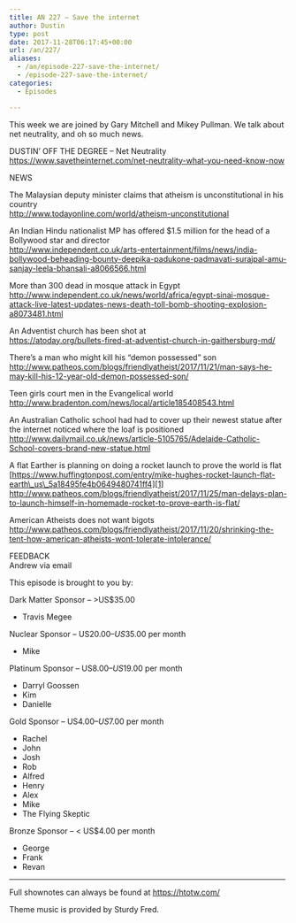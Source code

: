 ```yaml
---
title: AN 227 – Save the internet
author: Dustin
type: post
date: 2017-11-28T06:17:45+00:00
url: /an/227/
aliases:
  - /an/episode-227-save-the-internet/
  - /episode-227-save-the-internet/
categories:
  - Episodes

---
```

<div id="buzzsprout-player-10552882"></div><script src="https://www.buzzsprout.com/1983601/10552882-episode-227-save-the-internet.js?container_id=buzzsprout-player-10552882&player=small" type="text/javascript" charset="utf-8"></script>

This week we are joined by Gary Mitchell and Mikey Pullman. We talk about net neutrality, and oh so much news.
<!--more-->
DUSTIN’ OFF THE DEGREE &#8211; Net Neutrality  
<https://www.savetheinternet.com/net-neutrality-what-you-need-know-now>

NEWS

The Malaysian deputy minister claims that atheism is unconstitutional in his country  
<http://www.todayonline.com/world/atheism-unconstitutional>

An Indian Hindu nationalist MP has offered $1.5 million for the head of a Bollywood star and director  
<http://www.independent.co.uk/arts-entertainment/films/news/india-bollywood-beheading-bounty-deepika-padukone-padmavati-surajpal-amu-sanjay-leela-bhansali-a8066566.html>

More than 300 dead in mosque attack in Egypt  
<http://www.independent.co.uk/news/world/africa/egypt-sinai-mosque-attack-live-latest-updates-news-death-toll-bomb-shooting-explosion-a8073481.html>

An Adventist church has been shot at  
<https://atoday.org/bullets-fired-at-adventist-church-in-gaithersburg-md/>

There&#8217;s a man who might kill his &#8220;demon possessed&#8221; son  
<http://www.patheos.com/blogs/friendlyatheist/2017/11/21/man-says-he-may-kill-his-12-year-old-demon-possessed-son/>

Teen girls court men in the Evangelical world  
<http://www.bradenton.com/news/local/article185408543.html>

An Australian Catholic school had had to cover up their newest statue after the internet noticed where the loaf is positioned  
<http://www.dailymail.co.uk/news/article-5105765/Adelaide-Catholic-School-covers-brand-new-statue.html>

A flat Earther is planning on doing a rocket launch to prove the world is flat  
[https://www.huffingtonpost.com/entry/mike-hughes-rocket-launch-flat-earth\_us\_5a18495fe4b0649480741ff4][1]  
<http://www.patheos.com/blogs/friendlyatheist/2017/11/25/man-delays-plan-to-launch-himself-in-homemade-rocket-to-prove-earth-is-flat/>

American Atheists does not want bigots  
<http://www.patheos.com/blogs/friendlyatheist/2017/11/20/shrinking-the-tent-how-american-atheists-wont-tolerate-intolerance/>

FEEDBACK  
Andrew via email

This episode is brought to you by:

Dark Matter Sponsor – >US$35.00  
* Travis Megee  

Nuclear Sponsor – US$20.00 – US$35.00 per month  
* Mike  

Platinum Sponsor – US$8.00 – US$19.00 per month  
* Darryl Goossen  
* Kim  
* Danielle  

Gold Sponsor – US$4.00 – US$7.00 per month  
* Rachel  
* John  
* Josh  
* Rob  
* Alfred  
* Henry  
* Alex  
* Mike  
* The Flying Skeptic  

Bronze Sponsor – < US$4.00 per month  
* George  
* Frank  
* Revan

<hr width="500" />

Full shownotes can always be found at <https://htotw.com/>  

Theme music is provided by Sturdy Fred.

 [1]: https://www.huffingtonpost.com/entry/mike-hughes-rocket-launch-flat-earth_us_5a18495fe4b0649480741ff4
